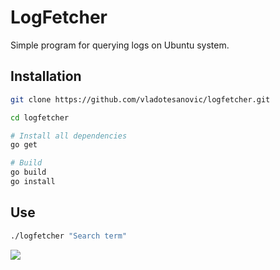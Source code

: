 # LogFetcher

Simple program for querying logs on Ubuntu system.

## Installation

```bash
git clone https://github.com/vladotesanovic/logfetcher.git

cd logfetcher

# Install all dependencies
go get

# Build 
go build
go install

```

## Use

```bash
./logfetcher "Search term"

```

<img src="http://storage6.static.itmages.com/i/16/1101/h_1478044008_6041088_baa76bad1a.png" />
